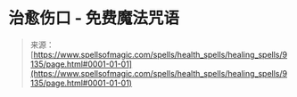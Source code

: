 <!--yml

category: 未分类

date: 2024-06-12 18:44:53

-->

# 治愈伤口 - 免费魔法咒语

> 来源：[https://www.spellsofmagic.com/spells/health_spells/healing_spells/9135/page.html#0001-01-01](https://www.spellsofmagic.com/spells/health_spells/healing_spells/9135/page.html#0001-01-01)
